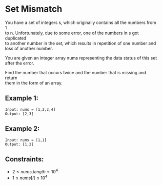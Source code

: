 # Set Mismatch

You have a set of integers s, which originally contains all the numbers from 1  
to n. Unfortunately, due to some error, one of the numbers in s got duplicated  
to another number in the set, which results in repetition of one number and  
loss of another number.

You are given an integer array nums representing the data status of this set  
after the error.

Find the number that occurs twice and the number that is missing and return  
them in the form of an array.

 

## Example 1:

    Input: nums = [1,2,2,4]
    Output: [2,3]

## Example 2:

    Input: nums = [1,1]
    Output: [1,2]

 

## Constraints:

* $2 \le nums.length \le 10^4$
* $1 \le nums[i] \le 10^4$

